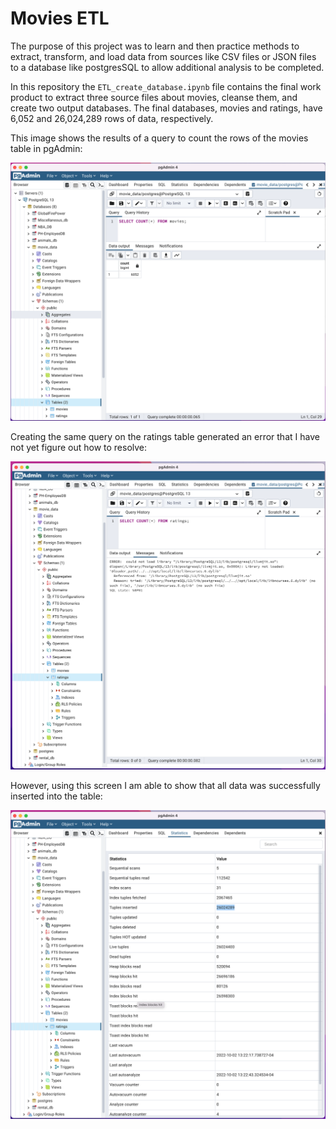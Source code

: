 # Movies ETL

The purpose of this project was to learn and then practice methods to extract, transform, and load data from sources like CSV files or JSON files to a database like postgresSQL to allow additional analysis to be completed.

In this repository the `ETL_create_database.ipynb` file contains the final work product to extract three source files about movies, cleanse them, and create two output databases. The final databases, movies and ratings, have 6,052 and 26,024,289 rows of data, respectively.

This image shows the results of a query to count the rows of the movies table in pgAdmin:

![movies query results](/Resources/movies_query.png)

Creating the same query on the ratings table generated an error that I have not yet figure out how to resolve:

![ratings query results](/Resources/ratings_query_1.png)

However, using this screen I am able to show that all data was successfully inserted into the table:

![tuples inserted](Resources/ratings_query_2.png)

